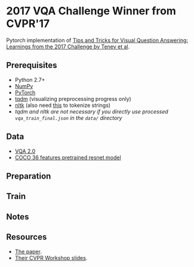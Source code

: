 # 2017 VQA Challenge Winner from CVPR'17
Pytorch implementation of [Tips and Tricks for Visual Question Answering: Learnings from the 2017 Challenge by Teney et al](https://arxiv.org/pdf/1708.02711.pdf).

## Prerequisites
- Python 2.7+
- [NumPy](http://www.numpy.org/)
- [PyTorch](http://pytorch.org/)
- [tqdm](https://pypi.python.org/pypi/tqdm) (visualizing preprocessing progress only)
- [nltk](http://www.nltk.org/install.html) (also need [this](https://nlp.stanford.edu/software/tokenizer.shtml) to tokenize strings)
- *tqdm and nltk are not necessary if you directly use processed `vqa_train_final.json` in the `data/` directory*


## Data
- [VQA 2.0](http://visualqa.org/download.html)
- [COCO 36 features pretrained resnet model](https://github.com/peteanderson80/bottom-up-attention#pretrained-features)


## Preparation
## Train
## Notes
## Resources
- [The paper](https://arxiv.org/pdf/1708.02711.pdf).
- [Their CVPR Workshop slides](http://cs.adelaide.edu.au/~Damien/Research/VQA-Challenge-Slides-TeneyAnderson.pdf).


